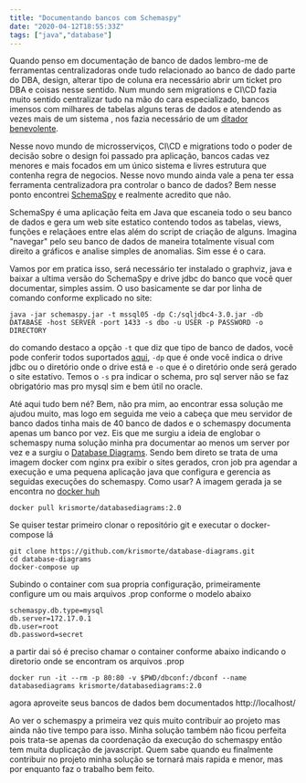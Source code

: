 ```yaml
---
title: "Documentando bancos com Schemaspy"
date: "2020-04-12T18:55:33Z"
tags: ["java","database"]
---
```


Quando penso em documentação de banco de dados lembro-me de ferramentas centralizadoras onde tudo relacionado ao banco de dado parte do DBA, design, alterar tipo de coluna era necessário abrir um ticket pro DBA e coisas nesse sentido. Num mundo sem migrations e CI\CD fazia muito sentido centralizar tudo na mão do cara especializado, bancos imensos com milhares de tabelas alguns teras de dados e atendendo as vezes mais de um sistema , nos fazia necessário de um [ditador benevolente](https://git-scm.com/book/en/v2/Distributed-Git-Distributed-Workflows).

Nesse novo mundo de microsserviços, CI\CD e migrations todo o poder de decisão sobre o design foi passado pra aplicação, bancos cadas vez menores e mais focados em um único sistema e livres estrutura que contenha regra de negocios. Nesse novo mundo ainda vale a pena ter essa ferramenta centralizadora pra controlar o banco de dados? Bem nesse ponto encontrei [SchemaSpy](http://schemaspy.org/) e realmente acredito que não.

SchemaSpy é uma aplicação feita em Java que escaneia todo o seu banco de dados e gera um web site estatico contendo todos as tabelas, views, funções e relaçãoes entre elas além do script de criação de alguns. Imagina "navegar" pelo seu banco de dados de maneira totalmente visual com direito a gráficos e analise simples de anomalias. Sim esse é o cara.

Vamos por em pratica isso, será necessário ter instalado o graphviz, java e baixar a ultima versão do SchemaSpy e drive jdbc do banco que você quer documentar, simples assim. O uso basicamente se dar por linha de comando conforme explicado no site:

`java -jar schemaspy.jar -t mssql05 -dp C:/sqljdbc4-3.0.jar -db DATABASE -host SERVER -port 1433 -s dbo -u USER -p PASSWORD -o DIRECTORY`

do comando destaco a opção `-t` que diz que tipo de banco de dados, você pode conferir todos suportados [aqui](https://github.com/schemaspy/schemaspy/tree/master/src/main/resources/org/schemaspy/types), `-dp` que é onde você indica o drive jdbc ou o diretório onde o drive está e `-o` que é o diretório onde será gerado o site estativo. Temos o `-s` pra indicar o schema, pro sql server não se faz obrigatório mas pro mysql sim e bem útil no oracle.

Até aqui tudo bem né? Bem, não pra mim, ao encontrar essa solução me ajudou muito, mas logo em seguida me veio a cabeça que meu servidor de banco dados tinha mais de 40 banco de dados e o schemaspy documenta apenas um banco por vez. Eis que me surgiu a ideia de englobar o schemaspy numa solução minha pra documentar ao menos um server por vez e a surgiu o [Database Diagrams](https://github.com/krismorte/database-diagrams). Sendo bem direto se trata de uma imagem docker com nginx pra exibir o sites gerados, cron job pra agendar a execução e uma pequena aplicação java que configura e gerencia as seguidas execuções do schemaspy. Como usar? A imagem gerada ja se encontra no [docker huh](https://hub.docker.com/repository/docker/krismorte/databasediagrams)

`docker pull krismorte/databasediagrams:2.0`

Se quiser testar primeiro clonar o repositório git e executar o docker-compose lá

```
git clone https://github.com/krismorte/database-diagrams.git
cd database-diagrams
docker-compose up
```

Subindo o container com sua propria configuração, primeiramente configure um ou mais arquivos .prop conforme o modelo abaixo

```
schemaspy.db.type=mysql
db.server=172.17.0.1
db.user=root
db.password=secret
```

a partir dai só é preciso chamar o container conforme abaixo indicando o diretorio onde se encontram os arquivos .prop

`docker run -it --rm -p 80:80 -v $PWD/dbconf:/dbconf --name databasediagrams krismorte/databasediagrams:2.0`

agora aproveite seus bancos de dados bem documentados http://localhost/

Ao ver o schemaspy a primeira vez quis muito contribuir ao projeto mas ainda não tive tempo para isso. Minha solução também não ficou perfeita pois trata-se apenas da coordenação da execução do schemaspy então tem muita duplicação de javascript. Quem sabe quando eu finalmente contribuir no projeto minha solução se tornará mais rapida e menor, mas por enquanto faz o trabalho bem feito.